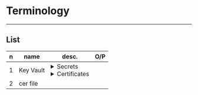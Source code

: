 # Terminology

---

## List
|n|name|desc.|O/P|
|-|----|-----|---|
|1|Key Vault|<details><summary>Secrets</summary><img src="https://i.imgur.com/dMwBKrZ.png"></details><details><summary>Certificates</summary><img src="https://i.imgur.com/0aru5St.png"></details>|
|2|cer file|
